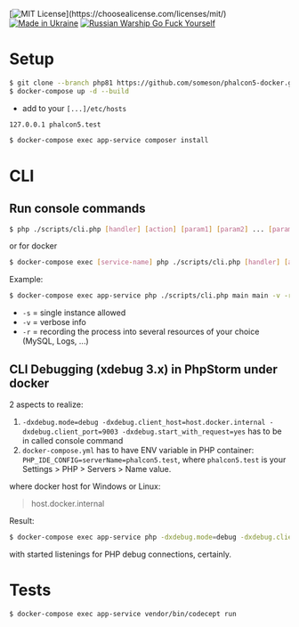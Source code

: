 [![MIT License](https://img.shields.io/apm/l/atomic-design-ui.svg?)](https://choosealicense.com/licenses/mit/)
[![Made in Ukraine](https://img.shields.io/badge/made_in-ukraine-ffd700.svg?labelColor=0057b7)](https://supportukrainenow.org/)
[![Russian Warship Go Fuck Yourself](https://raw.githubusercontent.com/vshymanskyy/StandWithUkraine/main/badges/RussianWarship.svg)](https://stand-with-ukraine.pp.ua)

# Setup

```sh
$ git clone --branch php81 https://github.com/someson/phalcon5-docker.git .
$ docker-compose up -d --build
```

- add to your ```[...]/etc/hosts```

```text
127.0.0.1 phalcon5.test
```

```sh
$ docker-compose exec app-service composer install
```

# CLI

## Run console commands

```bash
$ php ./scripts/cli.php [handler] [action] [param1] [param2] ... [paramN] -v -r -s
```
or for docker
```bash
$ docker-compose exec [service-name] php ./scripts/cli.php [handler] [action] [param1] [param2] ... [paramN] -v -r -s
```
Example:
```bash
$ docker-compose exec app-service php ./scripts/cli.php main main -v -r -s
```
- ```-s``` = single instance allowed
- ```-v``` = verbose info
- ```-r``` = recording the process into several resources of your choice (MySQL, Logs, ...)


## CLI Debugging (xdebug 3.x) in PhpStorm under docker

2 aspects to realize:
1. `-dxdebug.mode=debug -dxdebug.client_host=host.docker.internal -dxdebug.client_port=9003 -dxdebug.start_with_request=yes` has to be in called console command
2. `docker-compose.yml` has to have ENV variable in PHP container: `PHP_IDE_CONFIG=serverName=phalcon5.test`, where `phalcon5.test` is your Settings > PHP > Servers > Name value.

where docker host for Windows or Linux:
> host.docker.internal

Result:

```bash
$ docker-compose exec app-service php -dxdebug.mode=debug -dxdebug.client_host=host.docker.internal -dxdebug.client_port=9003 -dxdebug.start_with_request=yes ./scripts/cli.php main main -v -s -r
```
with started listenings for PHP debug connections, certainly.

# Tests

```bash
$ docker-compose exec app-service vendor/bin/codecept run
```
